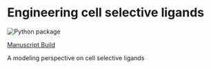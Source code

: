 # Engineering cell selective ligands

![Python package](https://github.com/meyer-lab/cell-selective-ligands/workflows/Python%20package/badge.svg)

[Manuscript Build](https://meyer-lab.github.io/cell-selective-ligands/manuscript.html)

A modeling perspective on cell selective ligands
